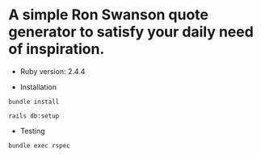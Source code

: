 # A simple Ron Swanson quote generator to satisfy your daily need of inspiration.

* Ruby version: 2.4.4

* Installation

`bundle install`

`rails db:setup`

* Testing

`bundle exec rspec`
